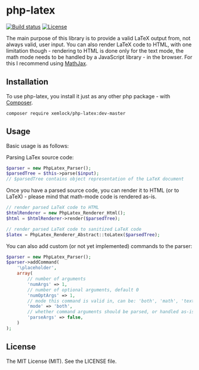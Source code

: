 # php-latex

[![Build status](https://img.shields.io/circleci/build/gh/xemlock/php-latex?logo=circleci)](https://circleci.com/gh/xemlock/php-latex)
[![License](https://img.shields.io/packagist/l/xemlock/php-latex.svg)](https://packagist.org/packages/xemlock/php-latex)


The main purpose of this library is to provide a valid LaTeX output from, not always valid, user input. You can also render LaTeX code to HTML, with one limitation though - rendering to HTML is done only for the text mode, the math mode needs to be handled by a JavaScript
library - in the browser. For this I recommend using [MathJax](https://www.mathjax.org/).

## Installation

To use php-latex, you install it just as any other php package - with [Composer](https://getcomposer.org/).

```
composer require xemlock/php-latex:dev-master
```

## Usage

Basic usage is as follows:

Parsing LaTex source code:

```php
$parser = new PhpLatex_Parser();
$parsedTree = $this->parse($input);
// $parsedTree contains object representation of the LaTeX document
```

Once you have a parsed source code, you can render it to HTML (or to LaTeX) - please mind that math-mode code is rendered as-is.

```php
// render parsed LaTeX code to HTML
$htmlRenderer = new PhpLatex_Renderer_Html();
$html = $htmlRenderer->render($parsedTree);

// render parsed LaTeX code to sanitized LaTeX code
$latex = PhpLatex_Renderer_Abstract::toLatex($parsedTree);
```

You can also add custom (or not yet implemented) commands to the parser:

```php
$parser = new PhpLatex_Parser();
$parser->addCommand(
    '\placeholder',
    array(
        // number of arguments
        'numArgs' => 1,
        // number of optional arguments, default 0
        'numOptArgs' => 1,
        // mode this command is valid in, can be: 'both', 'math', 'text'
        'mode' => 'both',
        // whether command arguments should be parsed, or handled as-is
        'parseArgs' => false,
    )
);
```

## License

The MIT License (MIT). See the LICENSE file.
